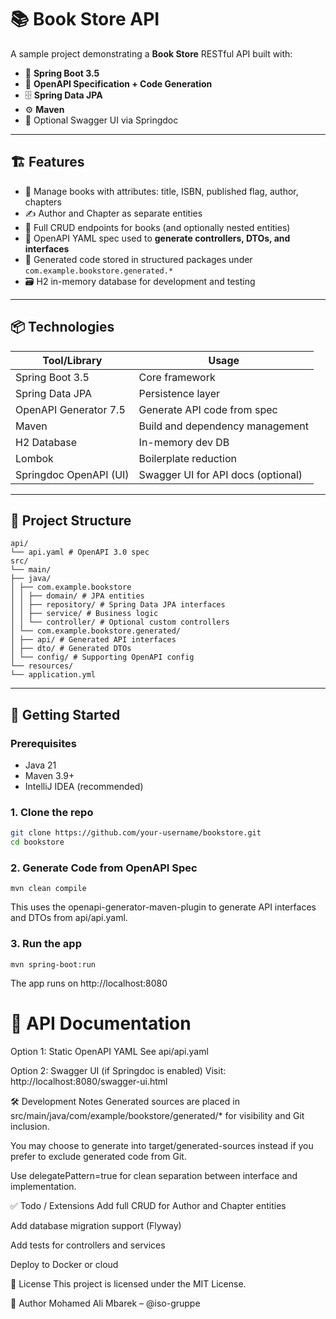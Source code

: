 # 📚 Book Store API

A sample project demonstrating a **Book Store** RESTful API built with:

- 🧩 **Spring Boot 3.5**
- 📘 **OpenAPI Specification + Code Generation**
- 🗄️ **Spring Data JPA**
- ⚙️ **Maven**
- 🧪 Optional Swagger UI via Springdoc

---

## 🏗️ Features

- 📖 Manage books with attributes: title, ISBN, published flag, author, chapters
- ✍️ Author and Chapter as separate entities
- 🔄 Full CRUD endpoints for books (and optionally nested entities)
- 🔧 OpenAPI YAML spec used to **generate controllers, DTOs, and interfaces**
- 📂 Generated code stored in structured packages under `com.example.bookstore.generated.*`
- 🗃️ H2 in-memory database for development and testing

---

## 📦 Technologies

| Tool/Library           | Usage                         |
|------------------------|-------------------------------|
| Spring Boot 3.5        | Core framework                |
| Spring Data JPA        | Persistence layer             |
| OpenAPI Generator 7.5  | Generate API code from spec   |
| Maven                  | Build and dependency management |
| H2 Database            | In-memory dev DB              |
| Lombok                 | Boilerplate reduction         |
| Springdoc OpenAPI (UI) | Swagger UI for API docs (optional) |

---

## 📁 Project Structure

    api/
    └── api.yaml # OpenAPI 3.0 spec
    src/
    └── main/
    ├── java/
    │ ├── com.example.bookstore
    │ │ ├── domain/ # JPA entities
    │ │ ├── repository/ # Spring Data JPA interfaces
    │ │ ├── service/ # Business logic
    │ │ └── controller/ # Optional custom controllers
    │ └── com.example.bookstore.generated/
    │ ├── api/ # Generated API interfaces
    │ ├── dto/ # Generated DTOs
    │ └── config/ # Supporting OpenAPI config
    └── resources/
    └── application.yml


---

## 🚀 Getting Started

### Prerequisites

- Java 21
- Maven 3.9+
- IntelliJ IDEA (recommended)

### 1. Clone the repo

```bash
git clone https://github.com/your-username/bookstore.git
cd bookstore
````

### 2. Generate Code from OpenAPI Spec
    mvn clean compile
This uses the openapi-generator-maven-plugin to generate API interfaces and DTOs from api/api.yaml.

### 3. Run the app
    mvn spring-boot:run
The app runs on http://localhost:8080

# 🧪 API Documentation
Option 1: Static OpenAPI YAML
See api/api.yaml

Option 2: Swagger UI (if Springdoc is enabled)
Visit: http://localhost:8080/swagger-ui.html

🛠️ Development Notes
Generated sources are placed in src/main/java/com/example/bookstore/generated/* for visibility and Git inclusion.

You may choose to generate into target/generated-sources instead if you prefer to exclude generated code from Git.

Use delegatePattern=true for clean separation between interface and implementation.

✅ Todo / Extensions
Add full CRUD for Author and Chapter entities

Add database migration support (Flyway)

Add tests for controllers and services

Deploy to Docker or cloud

📄 License
This project is licensed under the MIT License.

👤 Author
Mohamed Ali Mbarek – @iso-gruppe




